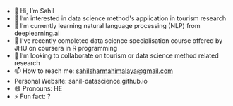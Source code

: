 - 👋 Hi, I’m Sahil
- 👀 I’m interested in data science method's application in tourism research
- 🌱 I’m currently learning natural language processing (NLP) from deeplearning.ai
- 🌱 I've recently completed data science specialisation course offered by JHU on coursera in R programming
- 💞️ I’m looking to collaborate on tourism or data science method related research
- 📫 How to reach me: sahilsharmahimalaya@gmail.com
- Personal Website: sahil-datascience.github.io
- 😄 Pronouns: HE
- ⚡ Fun fact: ?

<!---
sahil-datascience/sahil-datascience is a ✨ special ✨ repository because its `README.md` (this file) appears on your GitHub profile.
You can click the Preview link to take a look at your changes.
--->
